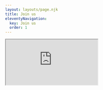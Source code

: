 ```yaml
---
layout: layouts/page.njk
title: Join us
eleventyNavigation:
  key: Join us
  order: 1
---
```


<iframe class="w-100 h-100" src="https://survey.az1.qualtrics.com/jfe/form/SV_0rLrZKrg98Sb33E" 
    title="Join OpenCilk at SC22">
</iframe>
